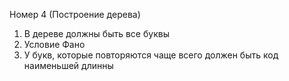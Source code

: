 Номер 4 (Построение дерева)

1) В дереве должны быть все буквы
2) Условие Фано
3) У букв, которые повторяются чаще всего должен быть код наименьшей длинны
